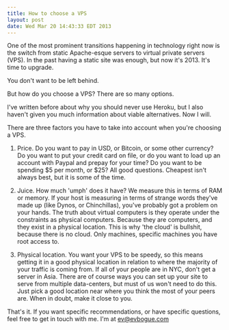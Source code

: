 ```yaml
---
title: How to choose a VPS
layout: post
date: Wed Mar 20 14:43:33 EDT 2013
---
```


One of the most prominent transitions happening in technology right now is the switch from static Apache-esque servers to virtual private servers (VPS). In the past having a static site was enough, but now it's 2013. It's time to upgrade.

You don't want to be left behind.

But how do you choose a VPS? There are so many options.

I've written before about why you should never use Heroku, but I also haven't given you much information about viable alternatives. Now I will. 

There are three factors you have to take into account when you're choosing a VPS.

1. Price. Do you want to pay in USD, or Bitcoin, or some other currency? Do you want to put your credit card on file, or do you want to load up an account with Paypal and prepay for your time? Do you want to be spending $5 per month, or $25? All good questions. Cheapest isn't always best, but it is some of the time. 

2. Juice. How much 'umph' does it have? We measure this in terms of RAM or memory. If your host is measuring in terms of strange words they've made up (like Dynos, or Chinchillas), you've probably got a problem on your hands. The truth about virtual computers is they operate under the constraints as physical computers. Because they are computers, and they exist in a physical location. This is why 'the cloud' is bullshit, because there is no cloud. Only machines, specific machines you have root access to.

3. Physical location. You want your VPS to be speedy, so this means getting it in a good physical location in relation to where the majority of your traffic is coming from. If all of your people are in NYC, don't get a server in Asia. There are of course ways you can set up your site to serve from multiple data-centers, but must of us won't need to do this. Just pick a good location near where you think the most of your peers are. When in doubt, make it close to you.

That's it. If you want specific recommendations, or have specific questions, feel free to get in touch with me. I'm at ev@evbogue.com